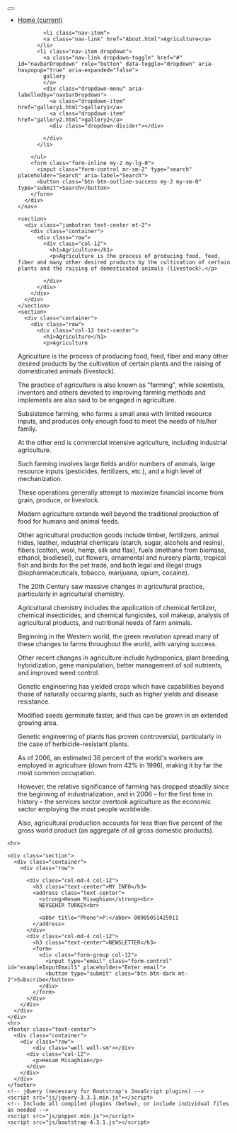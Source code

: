 <!DOCTYPE html>
<html lang="en">
  <head>
    <meta charset="utf-8">
    <meta http-equiv="X-UA-Compatible" content="IE=edge">
    <meta name="viewport" content="width=device-width, initial-scale=1">
    <title>Bootstrap Portfolio Page Template</title>
    <!-- Bootstrap -->
    <link href="css/bootstrap-4.3.1.css" rel="stylesheet">
  </head>
  <body>
    <nav class="navbar navbar-expand-lg navbar-dark bg-dark">
     <button class="navbar-toggler" type="button" data-toggle="collapse" data-target="#navbarSupportedContent" aria-controls="navbarSupportedContent" aria-expanded="false" aria-label="Toggle navigation">
      <span class="navbar-toggler-icon"></span>
      </button>
      <div class="collapse navbar-collapse" id="navbarSupportedContent">
        <ul class="navbar-nav mr-auto">
          <li class="nav-item active">
            <a class="nav-link" href="home.html">Home <span class="sr-only">(current)</span></a>
          </li>
         
			<li class="nav-item">
            <a class="nav-link" href="About.html">Agriculture</a>
          </li>
          <li class="nav-item dropdown">
            <a class="nav-link dropdown-toggle" href="#" id="navbarDropdown" role="button" data-toggle="dropdown" aria-haspopup="true" aria-expanded="false">
            gallery
            </a>
            <div class="dropdown-menu" aria-labelledby="navbarDropdown">
              <a class="dropdown-item" href="gallery1.html">gallery1</a>
              <a class="dropdown-item" href="gallery2.html">gallery2</a>
              <div class="dropdown-divider"></div>
             
            </div>
          </li>
          
        </ul>
        <form class="form-inline my-2 my-lg-0">
          <input class="form-control mr-sm-2" type="search" placeholder="Search" aria-label="Search">
          <button class="btn btn-outline-success my-2 my-sm-0" type="submit">Search</button>
        </form>
      </div>
    </nav>
	  
    <section>
      <div class="jumbotron text-center mt-2">
        <div class="container">
          <div class="row">
            <div class="col-12">
              <h1>Agriculture</h1>
              <p>Agriculture is the process of producing food, feed, fiber and many other desired products by the cultivation of certain plants and the raising of domesticated animals (livestock).</p>
             
            </div>
          </div>
        </div>
      </div>
    </section>
    <section>
      <div class="container">
        <div class="row">
          <div class="col-12 text-center">
            <h1>Agriculture</h1>
            <p>Agriculture
Agriculture is the process of producing food, feed, fiber and many other desired products by the cultivation of certain plants and the raising of domesticated animals (livestock).

The practice of agriculture is also known as "farming", while scientists, inventors and others devoted to improving farming methods and implements are also said to be engaged in agriculture.

Subsistence farming, who farms a small area with limited resource inputs, and produces only enough food to meet the needs of his/her family.

At the other end is commercial intensive agriculture, including industrial agriculture.

Such farming involves large fields and/or numbers of animals, large resource inputs (pesticides, fertilizers, etc.), and a high level of mechanization.

These operations generally attempt to maximize financial income from grain, produce, or livestock.

Modern agriculture extends well beyond the traditional production of food for humans and animal feeds.

Other agricultural production goods include timber, fertilizers, animal hides, leather, industrial chemicals (starch, sugar, alcohols and resins), fibers (cotton, wool, hemp, silk and flax), fuels (methane from biomass, ethanol, biodiesel), cut flowers, ornamental and nursery plants, tropical fish and birds for the pet trade, and both legal and illegal drugs (biopharmaceuticals, tobacco, marijuana, opium, cocaine).

The 20th Century saw massive changes in agricultural practice, particularly in agricultural chemistry.

Agricultural chemistry includes the application of chemical fertilizer, chemical insecticides, and chemical fungicides, soil makeup, analysis of agricultural products, and nutritional needs of farm animals.

Beginning in the Western world, the green revolution spread many of these changes to farms throughout the world, with varying success.

Other recent changes in agriculture include hydroponics, plant breeding, hybridization, gene manipulation, better management of soil nutrients, and improved weed control.

Genetic engineering has yielded crops which have capabilities beyond those of naturally occuring plants, such as higher yields and disease resistance.

Modified seeds germinate faster, and thus can be grown in an extended growing area.

Genetic engineering of plants has proven controversial, particularly in the case of herbicide-resistant plants.

As of 2006, an estimated 36 percent of the world's workers are employed in agriculture (down from 42% in 1996), making it by far the most common occupation.

However, the relative significance of farming has dropped steadily since the beginning of industrialization, and in 2006 – for the first time in history – the services sector overtook agriculture as the economic sector employing the most people worldwide.

Also, agricultural production accounts for less than five percent of the gross world product (an aggregate of all gross domestic products).</p>
          </div>
        </div>
      </div>
    </section>
   
    <hr>
   
    <div class="section">
      <div class="container">
        <div class="row">
          
          <div class="col-md-4 col-12">
            <h3 class="text-center">MY INFO</h3>
            <address class="text-center">
              <strong>Hesam Misaghian</strong><br>
              NEVSEHIR TURKEY<br>
             
              <abbr title="Phone">P:</abbr> 00905051425911
            </address>
          </div>
          <div class="col-md-4 col-12">
            <h3 class="text-center">NEWSLETTER</h3>
            <form>
              <div class="form-group col-12">
                <input type="email" class="form-control" id="exampleInputEmail1" placeholder="Enter email">
                <button type="submit" class="btn btn-dark mt-2">Subscribe</button>
              </div>
            </form>
          </div>
        </div>
      </div>
    </div>
    <hr>
    <footer class="text-center">
      <div class="container">
        <div class="row">
			<div class="well well-sm"></div>
          <div class="col-12">
            <p>Hesam Misaghian</p>
          </div>
        </div>
      </div>
    </footer>
    <!-- jQuery (necessary for Bootstrap's JavaScript plugins) -->
    <script src="js/jquery-3.3.1.min.js"></script>
    <!-- Include all compiled plugins (below), or include individual files as needed -->
    <script src="js/popper.min.js"></script>
    <script src="js/bootstrap-4.3.1.js"></script>
	  
  </body>
</html>
